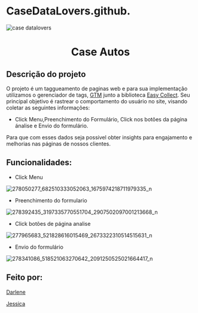 # CaseDataLovers.github.  

![case datalovers](https://user-images.githubusercontent.com/103532889/163850536-165663ff-503f-4875-a40e-07629cfd9bf3.png)
<h1 align = "center">Case Autos</h1>
<h2>Descrição do projeto</h2> 
<p>	O projeto é um taggueamento de paginas web e para sua implementação utilizamos o gerenciador de tags, <a href="https://support.google.com/tagmanager/answer/6103696?hl=pt-BR">GTM</a> junto a biblioteca <a href="https://github.com/DP6/easy-collect/blob/master/README-pt.md">Easy Collect</a>.
Seu principal objetivo é rastrear o comportamento do usuário no site, visando coletar as seguintes informações:
  
  - Click Menu,Preenchimento do Formulário, Click nos botões da página ánalise e  Envio do formulário.
  
Para que com esses dados seja possivel obter insights para engajamento e melhorias nas páginas de nossos clientes. 

<h2>Funcionalidades:</h2>  

- Click Menu


![278050277_682510333052063_1675974218711979335_n](https://user-images.githubusercontent.com/103532889/163860727-3213e383-e08f-446e-a34c-aecce543c3c2.png)

  

- Preenchimento do formulario 

![278392435_3197335770551704_2907502097001213668_n](https://user-images.githubusercontent.com/103532889/163860886-43aff211-a20e-4ff6-a8a6-7561faf9d9a9.png)



- Click botões de página analise 

![277965683_521828616015469_2673322310514515631_n](https://user-images.githubusercontent.com/103532889/163860929-574aa046-d88b-424a-952c-671f95aa4b07.png)



- Envio do formulário 

![278341086_518521063270642_2091250525021664417_n](https://user-images.githubusercontent.com/103532889/163860581-22ccabb6-75b3-4308-9643-56282455df8d.png)


</p>
<h2> Feito por:</h2>

<a href="https://github.com/Milene055">Darlene</a> 


<a href="https://github.com/jessicarodrigues21">Jessica</a>

